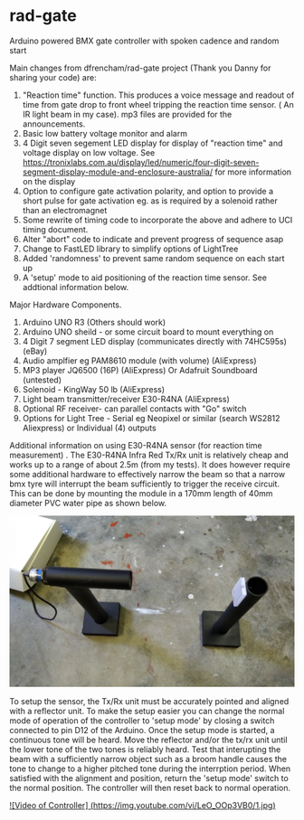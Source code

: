 # rad-gate
Arduino powered BMX gate controller with spoken cadence and random start

Main changes from dfrencham/rad-gate project (Thank you Danny for sharing your code) are:

1. "Reaction time" function. This produces a voice message and readout of time from 
gate drop to front wheel tripping the reaction time sensor. ( An IR light beam in my case).
 mp3 files are provided for the announcements.
2. Basic low battery voltage monitor and alarm
3. 4 Digit seven segement LED display for display of "reaction time" and voltage display on low voltage. See 
https://tronixlabs.com.au/display/led/numeric/four-digit-seven-segment-display-module-and-enclosure-australia/
for more information on the display
3. Option to configure gate activation polarity, and option to provide a short pulse for gate activation eg. as is required by a solenoid rather than an electromagnet
4. Some rewrite of timing code to incorporate the above and adhere to UCI timing document.
5. Alter "abort" code to indicate and prevent progress of sequence asap
6. Change to FastLED library to simplify options of LightTree
7. Added 'randomness' to prevent same random sequence on each start up
8. A 'setup' mode to aid positioning of the reaction time sensor. See addtional information below.

Major Hardware Components.

1. Arduino UNO R3 (Others should work)
2. Arduino UNO sheild - or some circuit board to mount everything on
3. 4 Digit 7 segment LED display (communicates directly with 74HC595s) (eBay)
4. Audio amplfier eg PAM8610 module (with volume)  (AliExpress)
5. MP3 player JQ6500 (16P)  (AliExpress)
  Or Adafruit Soundboard  (untested)
6. Solenoid - KingWay 50 lb (AliExpress)
7. Light beam transmitter/receiver E30-R4NA (AliExpress)
8. Optional RF receiver- can parallel contacts with "Go" switch
9. Options for Light Tree - Serial eg Neopixel or similar  (search WS2812 Aliexpress) or Individual (4) outputs


Additional information on using E30-R4NA sensor (for reaction time measurement) .
The E30-R4NA Infra Red Tx/Rx unit is relatively cheap and works up to a range of about 2.5m (from my tests). It does however require some additional hardware to effectively narrow the beam so that a narrow bmx tyre will interrupt the beam sufficiently to trigger the receive circuit. This can be done by mounting the module in a 170mm length of 40mm diameter PVC water pipe as shown below.

![IR Sensor stands](doc/IR_sensor_stands.jpg)

To setup the sensor,  the Tx/Rx unit must be accurately pointed and aligned with a reflector unit. To make the setup easier you can change the normal mode of operation of the controller to 'setup mode' by closing a switch connected to pin D12 of the Arduino. Once the setup mode is started, a continuous tone will be heard. Move the reflector and/or the tx/rx unit until the lower tone of the two tones is reliably heard. Test that interupting the beam with a sufficiently narrow object such as a broom handle causes the tone to change to a higher pitched tone during the interrption period. When satisfied with the alignment and position, return the 'setup mode' switch to the normal position. The controller will then reset back to normal operation.

[![Video of Controller] (https://img.youtube.com/vi/LeO_OOp3VB0/1.jpg)](https://www.youtube.com/watch?v=LeO_OOp3VB0 "Video of Controller")


